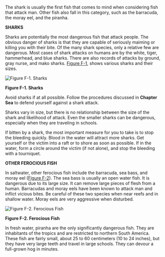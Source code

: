 
The shark is usually the first fish that comes to mind when considering fish that attack man. Other fish also fall in this category, such as the barracuda, the moray eel, and the piranha.

**SHARKS**

Sharks are potentially the most dangerous fish that attack people. The obvious danger of sharks is that they are capable of seriously maiming or killing you with their bite. Of the many shark species, only a relative few are dangerous. Most cases of shark attacks on humans are by the white, tiger, hammerhead, and blue sharks. There are also records of attacks by ground, gray nurse, and mako sharks. [Figure F-1](#figf-1), shows various sharks and their sizes.

<a name="figf-1"></a>![Figure F-1\. Sharks](image241.jpg)

**Figure F-1\. Sharks**

Avoid sharks if at all possible. Follow the procedures discussed in **Chapter Sea** to defend yourself against a shark attack.

Sharks vary in size, but there is no relationship between the size of the shark and likelihood of attack. Even the smaller sharks can be dangerous, especially when they are traveling in schools.

If bitten by a shark, the most important measure for you to take is to stop the bleeding quickly. Blood in the water will attract more sharks. Get yourself or the victim into a raft or to shore as soon as possible. If in the water, form a circle around the victim (if not alone), and stop the bleeding with a tourniquet.

**OTHER FEROCIOUS FISH**

In saltwater, other ferocious fish include the barracuda, sea bass, and moray eel ([Figure F-2](#figf-2)). The sea bass is usually an open water fish. It is dangerous due to its large size. It can remove large pieces of flesh from a human. Barracudas and moray eels have been known to attack man and inflict vicious bites. Be careful of these two species when near reefs and in shallow water. Moray eels are very aggressive when disturbed.

<a name="figf-2"></a>![Figure F-2\. Ferocious Fish](image242.jpg)

**Figure F-2\. Ferocious Fish**

In fresh water, piranha are the only significantly dangerous fish. They are inhabitants of the tropics and are restricted to northern South America. These fish are fairly small, about 25 to 60 centimeters (10 to 24 inches), but they have very large teeth and travel in large schools. They can devour a full-grown hog in minutes.

